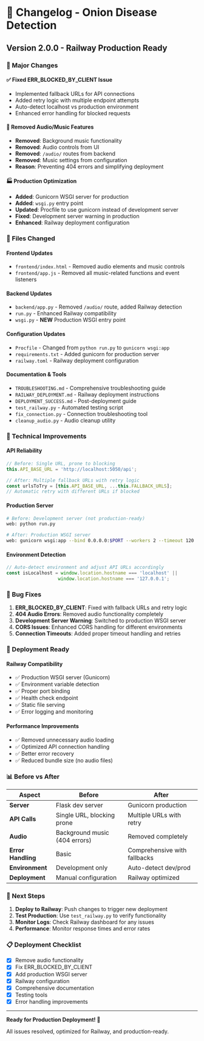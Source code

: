 # 📝 Changelog - Onion Disease Detection

## Version 2.0.0 - Railway Production Ready

### 🚀 Major Changes

#### ✅ Fixed ERR_BLOCKED_BY_CLIENT Issue
- Implemented fallback URLs for API connections
- Added retry logic with multiple endpoint attempts
- Auto-detect localhost vs production environment
- Enhanced error handling for blocked requests

#### 🎵 Removed Audio/Music Features
- **Removed**: Background music functionality
- **Removed**: Audio controls from UI
- **Removed**: `/audio/` routes from backend
- **Removed**: Music settings from configuration
- **Reason**: Preventing 404 errors and simplifying deployment

#### 🏭 Production Optimization
- **Added**: Gunicorn WSGI server for production
- **Added**: `wsgi.py` entry point
- **Updated**: Procfile to use gunicorn instead of development server
- **Fixed**: Development server warning in production
- **Enhanced**: Railway deployment configuration

### 📁 Files Changed

#### Frontend Updates
- `frontend/index.html` - Removed audio elements and music controls
- `frontend/app.js` - Removed all music-related functions and event listeners

#### Backend Updates  
- `backend/app.py` - Removed `/audio/` route, added Railway detection
- `run.py` - Enhanced Railway compatibility
- `wsgi.py` - **NEW** Production WSGI entry point

#### Configuration Updates
- `Procfile` - Changed from `python run.py` to `gunicorn wsgi:app`
- `requirements.txt` - Added gunicorn for production server
- `railway.toml` - Railway deployment configuration

#### Documentation & Tools
- `TROUBLESHOOTING.md` - Comprehensive troubleshooting guide
- `RAILWAY_DEPLOYMENT.md` - Railway deployment instructions  
- `DEPLOYMENT_SUCCESS.md` - Post-deployment guide
- `test_railway.py` - Automated testing script
- `fix_connection.py` - Connection troubleshooting tool
- `cleanup_audio.py` - Audio cleanup utility

### 🔧 Technical Improvements

#### API Reliability
```javascript
// Before: Single URL, prone to blocking
this.API_BASE_URL = 'http://localhost:5050/api';

// After: Multiple fallback URLs with retry logic
const urlsToTry = [this.API_BASE_URL, ...this.FALLBACK_URLS];
// Automatic retry with different URLs if blocked
```

#### Production Server
```bash
# Before: Development server (not production-ready)
web: python run.py

# After: Production WSGI server
web: gunicorn wsgi:app --bind 0.0.0.0:$PORT --workers 2 --timeout 120
```

#### Environment Detection
```javascript
// Auto-detect environment and adjust API URLs accordingly
const isLocalhost = window.location.hostname === 'localhost' || 
                   window.location.hostname === '127.0.0.1';
```

### 🐛 Bug Fixes

1. **ERR_BLOCKED_BY_CLIENT**: Fixed with fallback URLs and retry logic
2. **404 Audio Errors**: Removed audio functionality completely
3. **Development Server Warning**: Switched to production WSGI server
4. **CORS Issues**: Enhanced CORS handling for different environments
5. **Connection Timeouts**: Added proper timeout handling and retries

### 🚀 Deployment Ready

#### Railway Compatibility
- ✅ Production WSGI server (Gunicorn)
- ✅ Environment variable detection
- ✅ Proper port binding
- ✅ Health check endpoint
- ✅ Static file serving
- ✅ Error logging and monitoring

#### Performance Improvements
- ✅ Removed unnecessary audio loading
- ✅ Optimized API connection handling
- ✅ Better error recovery
- ✅ Reduced bundle size (no audio files)

### 📊 Before vs After

| Aspect | Before | After |
|--------|--------|-------|
| **Server** | Flask dev server | Gunicorn production |
| **API Calls** | Single URL, blocking prone | Multiple URLs with retry |
| **Audio** | Background music (404 errors) | Removed completely |
| **Error Handling** | Basic | Comprehensive with fallbacks |
| **Environment** | Development only | Auto-detect dev/prod |
| **Deployment** | Manual configuration | Railway optimized |

### 🎯 Next Steps

1. **Deploy to Railway**: Push changes to trigger new deployment
2. **Test Production**: Use `test_railway.py` to verify functionality  
3. **Monitor Logs**: Check Railway dashboard for any issues
4. **Performance**: Monitor response times and error rates

### 📋 Deployment Checklist

- [x] Remove audio functionality
- [x] Fix ERR_BLOCKED_BY_CLIENT
- [x] Add production WSGI server
- [x] Railway configuration
- [x] Comprehensive documentation
- [x] Testing tools
- [x] Error handling improvements

---

**Ready for Production Deployment! 🚀**

All issues resolved, optimized for Railway, and production-ready.